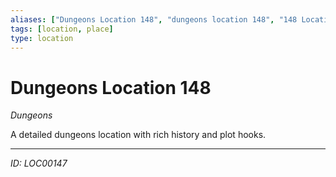 ```yaml
---
aliases: ["Dungeons Location 148", "dungeons location 148", "148 Location Dungeons"]
tags: [location, place]
type: location
---
```


# Dungeons Location 148

*Dungeons*

A detailed dungeons location with rich history and plot hooks.

---
*ID: LOC00147*